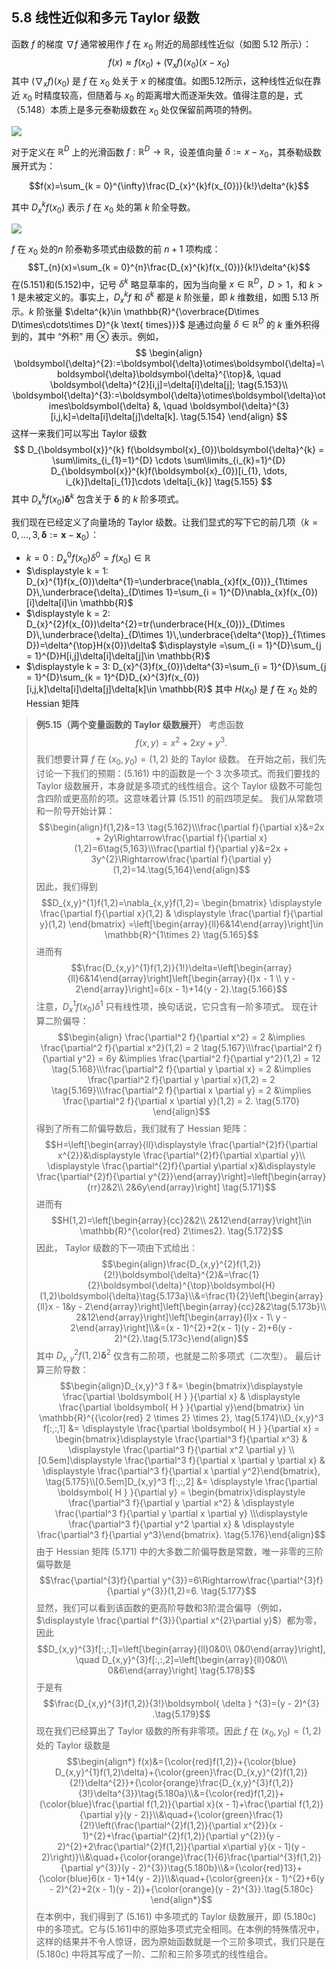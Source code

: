 ## 5.8 线性近似和多元 Taylor 级数

函数 $f$ 的梯度 $\nabla f$ 通常被用作 $f$ 在 $x_{0}$ 附近的局部线性近似（如图 5.12 所示）：
$$f(x)\approx f(x_{0})+(\nabla_{x}f)(x_{0})(x - x_{0})$$
其中 $(\nabla_{x}f)(x_{0})$ 是 $f$ 在 $x_0$ 处关于 $x$ 的梯度值。如图5.12所示，这种线性近似在靠近 $x_0$ 时精度较高，但随着与 $x_0$ 的距离增大而逐渐失效。值得注意的是，式（5.148）本质上是多元泰勒级数在 $x_0$ 处仅保留前两项的特例。

![](../attachments/Pasted%20image%2020250225141016.png)

对于定义在 $\mathbb{R}^D$ 上的光滑函数 $f: \mathbb{R}^D \to \mathbb{R}$，设差值向量 $\delta := x - x_0$，其泰勒级数展开式为：

$$f(x)=\sum_{k = 0}^{\infty}\frac{D_{x}^{k}f(x_{0})}{k!}\delta^{k}$$

其中 $D_{x}^{k}f(x_{0})$ 表示 $f$ 在 $x_0$ 处的第 $k$ 阶全导数。

![](../attachments/Pasted%20image%2020250225141636.png)

$f$ 在 $x_{0}$ 处的$n$ 阶泰勒多项式由级数的前 $n+1$ 项构成：
$$T_{n}(x)=\sum_{k = 0}^{n}\frac{D_{x}^{k}f(x_{0})}{k!}\delta^{k}$$
在(5.151)和(5.152)中，记号 $\delta^{k}$ 略显草率的，因为当向量 $x\in \mathbb{R}^{D}$，$D>1$，和 $k>1$ 是未被定义的。事实上，$D_{x}^{k}f$ 和 $\delta^{k}$ 都是 $k$ 阶张量，即 $k$ 维数组，如图 5.13 所示。$k$ 阶张量 $\delta^{k}\in \mathbb{R}^{\overbrace{D\times D\times\cdots\times D}^{k \text{ times}}}$ 是通过向量 $\delta\in \mathbb{R}^{D}$ 的 $k$ 重外积得到的，其中 “外积” 用 $\otimes$ 表示。例如，
$$
\begin{align}
\boldsymbol{\delta}^{2}:=\boldsymbol{\delta}\otimes\boldsymbol{\delta}=\boldsymbol{\delta}\boldsymbol{\delta}^{\top}&, \quad \boldsymbol{\delta}^{2}[i,j]=\delta[i]\delta[j]; \tag{5.153}\\
\boldsymbol{\delta}^{3}:=\boldsymbol{\delta}\otimes\boldsymbol{\delta}\otimes\boldsymbol{\delta} &, \quad \boldsymbol{\delta}^{3}[i,j,k]=\delta[i]\delta[j]\delta[k]. \tag{5.154}
\end{align}
$$
这样一来我们可以写出 Taylor 级数
$$
D_{\boldsymbol{x}}^{k} f(\boldsymbol{x}_{0})\boldsymbol{\delta}^{k} = \sum\limits_{i_{1}=1}^{D} \cdots \sum\limits_{i_{k}=1}^{D} D_{\boldsymbol{x}}^{k}f(\boldsymbol{x}_{0})[i_{1}, \dots, i_{k}]\delta[i_{1}]\cdots \delta[i_{k}] \tag{5.155}
$$
其中 $D_{x}^{k}f(x_{0})\boldsymbol{\delta}^{k}$ 包含关于 $\boldsymbol{\delta}$ 的 $k$ 阶多项式。

我们现在已经定义了向量场的 Taylor 级数。让我们显式的写下它的前几项（$k = 0, \dots, 3, \boldsymbol{\delta} := \boldsymbol{x} - \boldsymbol{x}_{0}$）：
* $k = 0: D_{x}^{0}f(x_{0})\delta^{0}=f(x_{0})\in \mathbb{R}$
* $\displaystyle k = 1: D_{x}^{1}f(x_{0})\delta^{1}=\underbrace{\nabla_{x}f(x_{0})}_{1\times D}\,\underbrace{\delta}_{D\times 1}=\sum_{i = 1}^{D}\nabla_{x}f(x_{0})[i]\delta[i]\in \mathbb{R}$
* $\displaystyle k = 2: D_{x}^{2}f(x_{0})\delta^{2}=tr(\underbrace{H(x_{0})}_{D\times D}\,\underbrace{\delta}_{D\times 1}\,\underbrace{\delta^{\top}}_{1\times D})=\delta^{\top}H(x{0})\delta$ $\displaystyle =\sum_{i = 1}^{D}\sum_{j = 1}^{D}H[i,j]\delta[i]\delta[j]\in \mathbb{R}$
* $\displaystyle k = 3: D_{x}^{3}f(x_{0})\delta^{3}=\sum_{i = 1}^{D}\sum_{j = 1}^{D}\sum_{k = 1}^{D}D_{x}^{3}f(x_{0})[i,j,k]\delta[i]\delta[j]\delta[k]\in \mathbb{R}$ 
其中 $H(x_{0})$ 是 $f$ 在 $x_{0}$ 处的 Hessian 矩阵

> **例5.15（两个变量函数的 Taylor 级数展开）** 
> 考虑函数 $$f(x,y)=x^{2}+2xy + y^{3}.\tag{5.161}$$我们想要计算 $f$ 在 $(x_{0},y_{0})=(1,2)$ 处的 Taylor 级数。
> 在开始之前，我们先讨论一下我们的预期：(5.161) 中的函数是一个 $3$ 次多项式。而我们要找的 Taylor 级数展开，本身就是多项式的线性组合。这个 Taylor 级数不可能包含四阶或更高阶的项。这意味着计算 (5.151) 的前四项足矣。
> 我们从常数项和一阶导开始计算：$$\begin{align}f(1,2)&=13 \tag{5.162}\\\frac{\partial f}{\partial x}&=2x + 2y\Rightarrow\frac{\partial f}{\partial x}(1,2)=6\tag{5,163}\\\frac{\partial f}{\partial y}&=2x + 3y^{2}\Rightarrow\frac{\partial f}{\partial y}(1,2)=14.\tag{5,164}\end{align}$$因此，我们得到 $$D_{x,y}^{1}f(1,2)=\nabla_{x,y}f(1,2)= \begin{bmatrix} \displaystyle \frac{\partial f}{\partial x}(1,2) & \displaystyle \frac{\partial f}{\partial y}(1,2) \end{bmatrix} =\left[\begin{array}{ll}6&14\end{array}\right]\in \mathbb{R}^{1\times 2} \tag{5.165}$$ 进而有 $$\frac{D_{x,y}^{1}f(1,2)}{1!}\delta=\left[\begin{array}{ll}6&14\end{array}\right]\left[\begin{array}{l}x - 1 \\ y - 2\end{array}\right]=6(x - 1)+14(y - 2).\tag{5.166}$$注意，$D_{x}^{1}f(x_{0})\delta^{1}$ 只有线性项，换句话说，它只含有一阶多项式。
> 现在计算二阶偏导：$$\begin{align} \frac{\partial^2 f}{\partial x^2} = 2 &\implies \frac{\partial^2 f}{\partial x^2}(1,2) = 2 \tag{5.167}\\\frac{\partial^2 f}{\partial y^2} = 6y &\implies \frac{\partial^2 f}{\partial y^2}(1,2) = 12 \tag{5.168}\\\frac{\partial^2 f}{\partial y \partial x} = 2 &\implies \frac{\partial^2 f}{\partial y \partial x}(1,2) = 2 \tag{5.169}\\\frac{\partial^2 f}{\partial x \partial y} = 2 &\implies \frac{\partial^2 f}{\partial x \partial y}(1,2) = 2. \tag{5.170} \end{align}$$得到了所有二阶偏导数后，我们就有了 Hessian 矩阵：$$H=\left[\begin{array}{ll}\displaystyle \frac{\partial^{2}f}{\partial x^{2}}&\displaystyle \frac{\partial^{2}f}{\partial x\partial y}\\ \displaystyle  \frac{\partial^{2}f}{\partial y\partial x}&\displaystyle \frac{\partial^{2}f}{\partial y^{2}}\end{array}\right]=\left[\begin{array}{rr}2&2\\ 2&6y\end{array}\right] \tag{5.171}$$进而有 $$H(1,2)=\left[\begin{array}{cc}2&2\\ 2&12\end{array}\right]\in \mathbb{R}^{\color{red} 2\times2}. \tag{5.172}$$因此， Taylor 级数的下一项由下式给出： $$\begin{align}\frac{D_{x,y}^{2}f(1,2)}{2!}\boldsymbol{\delta}^{2}&=\frac{1}{2}\boldsymbol{\delta}^{\top}\boldsymbol{H}(1,2)\boldsymbol{\delta}\tag{5.173a}\\&=\frac{1}{2}\left[\begin{array}{ll}x - 1&y - 2\end{array}\right]\left[\begin{array}{cc}2&2\tag{5.173b}\\ 2&12\end{array}\right]\left[\begin{array}{l}x - 1\ y - 2\end{array}\right]\\&=(x - 1)^{2}+2(x - 1)(y - 2)+6(y - 2)^{2}.\tag{5.173c}\end{align}$$其中 $D_{x,y}^{2}f(1,2)\boldsymbol{\delta}^{2}$ 仅含有二阶项，也就是二阶多项式（二次型）。
> 最后计算三阶导数：$$\begin{align}D_{x,y}^3 f &= \begin{bmatrix}\displaystyle \frac{\partial \boldsymbol{ H } }{\partial x} & \displaystyle \frac{\partial \boldsymbol{ H } }{\partial y}\end{bmatrix} \in \mathbb{R}^{{\color{red} 2 \times 2} \times 2}, \tag{5.174}\\D_{x,y}^3 f[:,:,1] &= \displaystyle \frac{\partial \boldsymbol{ H } }{\partial x} = \begin{bmatrix}\displaystyle \frac{\partial^3 f}{\partial x^3} & \displaystyle \frac{\partial^3 f}{\partial x^2 \partial y} \\[0.5em]\displaystyle \frac{\partial^3 f}{\partial x \partial y \partial x} & \displaystyle \frac{\partial^3 f}{\partial x \partial y^2}\end{bmatrix}, \tag{5.175}\\[0.5em]D_{x,y}^3 f[:,:,2] &= \displaystyle \frac{\partial \boldsymbol{ H } }{\partial y} = \begin{bmatrix}\displaystyle \frac{\partial^3 f}{\partial y \partial x^2} & \displaystyle \frac{\partial^3 f}{\partial y \partial x \partial y} \\\displaystyle \frac{\partial^3 f}{\partial y^2 \partial x} & \displaystyle \frac{\partial^3 f}{\partial y^3}\end{bmatrix}. \tag{5.176}\end{align}$$由于 Hessian 矩阵 (5.171) 中的大多数二阶偏导数是常数，唯一非零的三阶偏导数是 $$\frac{\partial^{3}f}{\partial y^{3}}=6\Rightarrow\frac{\partial^{3}f}{\partial y^{3}}(1,2)=6. \tag{5.177}$$显然，我们可以看到该函数的更高阶导数和3阶混合偏导（例如，$\displaystyle \frac{\partial f^{3}}{\partial x^{2}\partial y}$）都为零，因此 $$D_{x,y}^{3}f[:,:,1]=\left[\begin{array}{ll}0&0\\ 0&0\end{array}\right], \quad D_{x,y}^{3}f[:,:,2]=\left[\begin{array}{ll}0&0\\ 0&6\end{array}\right] \tag{5.178}$$ 于是有 $$\frac{D_{x,y}^{3}f(1,2)}{3!}\boldsymbol{ \delta } ^{3}=(y - 2)^{3} .\tag{5.179}$$ 现在我们已经算出了 Taylor 级数的所有非零项。因此 $f$ 在 $(x_{0},y_{0})=(1,2)$ 处的 Taylor 级数是 $$\begin{align*} f(x)&={\color{red}f(1,2)}+{\color{blue} D_{x,y}^{1}f(1,2)\delta}+{\color{green}\frac{D_{x,y}^{2}f(1,2)}{2!}\delta^{2}}+{\color{orange}\frac{D_{x,y}^{3}f(1,2)}{3!}\delta^{3}}\tag{5.180a}\\&={\color{red}f(1,2)}+{\color{blue}\frac{\partial f(1,2)}{\partial x}(x - 1)+\frac{\partial f(1,2)}{\partial y}(y - 2)}\\&\quad+{\color{green}\frac{1}{2!}\left(\frac{\partial^{2}f(1,2)}{\partial x^{2}}(x - 1)^{2}+\frac{\partial^{2}f(1,2)}{\partial y^{2}}(y - 2)^{2}+2\frac{\partial^{2}f(1,2)}{\partial x\partial y}(x - 1)(y - 2)\right)}\\&\quad+{\color{orange}\frac{1}{6}\frac{\partial^{3}f(1,2)}{\partial y^{3}}(y - 2)^{3}}\tag{5.180b}\\&={\color{red}13}+{\color{blue}6(x - 1)+14(y - 2)}\\&\quad+{\color{green}(x - 1)^{2}+6(y - 2)^{2}+2(x - 1)(y - 2)}+{\color{orange}(y - 2)^{3}}.\tag{5.180c} \end{align*}$$ 在本例中，我们得到了 (5.161) 中多项式的 Taylor 级数展开，即 (5.180c) 中的多项式。它与(5.161)中的原始多项式完全相同。在本例的特殊情况中，这样的结果并不令人惊讶，因为原始函数就是一个三阶多项式，我们只是在 (5.180c) 中将其写成了一阶、二阶和三阶多项式的线性组合。

